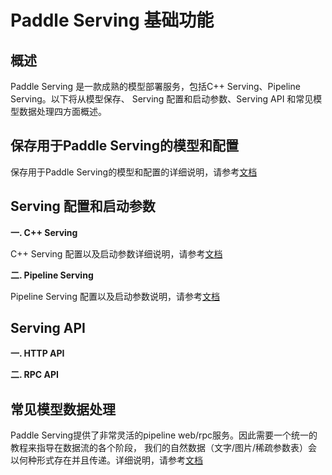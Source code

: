 # Paddle Serving 基础功能

## 概述
Paddle Serving 是一款成熟的模型部署服务，包括C++ Serving、Pipeline Serving。以下将从模型保存、
Serving 配置和启动参数、Serving API 和常见模型数据处理四方面概述。

## 保存用于Paddle Serving的模型和配置
保存用于Paddle Serving的模型和配置的详细说明，请参考[文档]()

## Serving 配置和启动参数

**一. C++ Serving**

C++ Serving 配置以及启动参数详细说明，请参考[文档]()

**二. Pipeline Serving**

Pipeline Serving 配置以及启动参数说明，请参考[文档]()

## Serving API
**一. HTTP API**

**二. RPC API**


## 常见模型数据处理
Paddle Serving提供了非常灵活的pipeline web/rpc服务。因此需要一个统一的教程来指导在数据流的各个阶段，
我们的自然数据（文字/图片/稀疏参数表）会以何种形式存在并且传递。详细说明，请参考[文档]()
